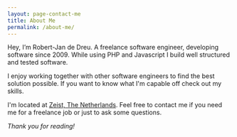 ```yaml
---
layout: page-contact-me
title: About Me
permalink: /about-me/
---
```


Hey, I’m Robert-Jan de Dreu. A freelance software engineer, developing software since 2009. While using PHP and Javascript I build well structured and tested software. 

I enjoy working together with other software engineers to find the best solution possible. If you want to know what I'm capable off check out my skills.

I'm located at [Zeist, The Netherlands](https://www.google.nl/maps/place/Zeist). Feel free to contact me if you need me for a freelance job or just to ask some questions.

*Thank you for reading!*
